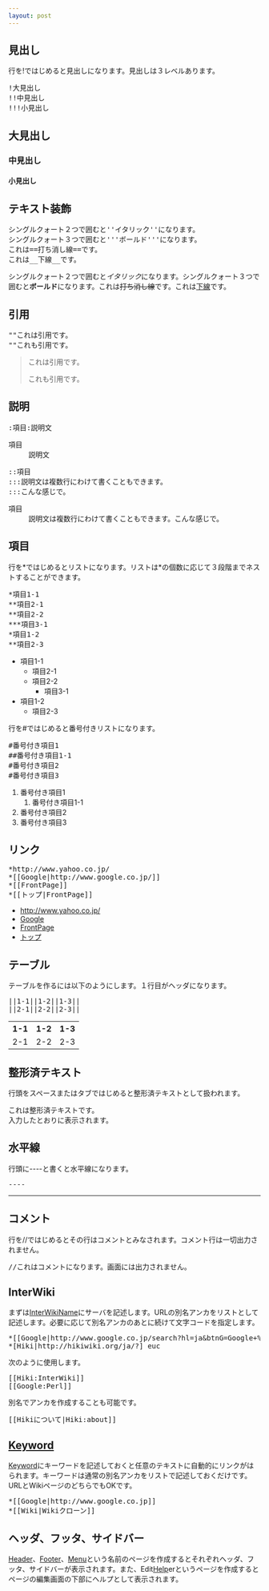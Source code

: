 ```yaml
---
layout: post
---
```

<h2>見出し</h2>
<p>行を!ではじめると見出しになります。見出しは３レベルあります。</p>
<pre>!大見出し
!!中見出し
!!!小見出し
</pre>
<h2>大見出し</h2>
<h3>中見出し</h3>
<h4>小見出し</h4>
<h2>テキスト装飾</h2>
<pre>シングルクォート２つで囲むと''イタリック''になります。
シングルクォート３つで囲むと'''ボールド'''になります。
これは==打ち消し線==です。
これは__下線__です。
</pre>
<p>シングルクォート２つで囲むと<em>イタリック</em>になります。シングルクォート３つで囲むと<strong>ボールド</strong>になります。これは<del>打ち消し線</del>です。これは<ins>下線</ins>です。</p>
<h2>引用</h2>
<pre>&quot;&quot;これは引用です。
&quot;&quot;これも引用です。
</pre>
<blockquote><p>これは引用です。</p>
<p>これも引用です。</p>
</blockquote>
<h2>説明</h2>
<pre>:項目:説明文
</pre>
<dl>
<dt>項目</dt>
<dd>説明文</dd>
</dl>
<pre>::項目
:::説明文は複数行にわけて書くこともできます。
:::こんな感じで。
</pre>
<dl>
<dt>項目</dt>
<dd>説明文は複数行にわけて書くこともできます。こんな感じで。</dd>
</dl>
<h2>項目</h2>
<p>行を*ではじめるとリストになります。リストは*の個数に応じて３段階までネストすることができます。</p>
<pre>*項目1-1
**項目2-1
**項目2-2
***項目3-1
*項目1-2
**項目2-3
</pre>
<ul>
<li>項目1-1<ul>
<li>項目2-1</li>
<li>項目2-2<ul>
<li>項目3-1</li>
</ul>
</li>
</ul>
<li>項目1-2<ul>
<li>項目2-3</li>
</ul>
</ul>
<p>行を#ではじめると番号付きリストになります。</p>
<pre>#番号付き項目1
##番号付き項目1-1
#番号付き項目2
#番号付き項目3
</pre>
<ol>
<li>番号付き項目1<ol>
<li>番号付き項目1-1</li>
</ol>
<li>番号付き項目2</li>
<li>番号付き項目3</li>
</ol>
<h2>リンク</h2>
<pre>*http://www.yahoo.co.jp/
*[[Google|http://www.google.co.jp/]]
*[[FrontPage]]
*[[トップ|FrontPage]]
</pre>
<ul>
<li><a href="http://www.yahoo.co.jp/">http://www.yahoo.co.jp/</a></li>
<li><a href="http://www.google.co.jp/">Google</a></li>
<li><a href="/?page=FrontPage" class="wikipage">FrontPage</a></li>
<li><a href="/?page=FrontPage" class="wikipage">トップ</a></li>
</ul>
<h2>テーブル</h2>
<p>テーブルを作るには以下のようにします。１行目がヘッダになります。</p>
<pre>||1-1||1-2||1-3||
||2-1||2-2||2-3||
</pre>
<table>
<tr>
<th>1-1</th>
<th>1-2</th>
<th>1-3</th>
</tr>
<tr>
<td>2-1</td>
<td>2-2</td>
<td>2-3</td>
</tr>
</table>
<h2>整形済テキスト</h2>
<p>行頭をスペースまたはタブではじめると整形済テキストとして扱われます。</p>
<pre>これは整形済テキストです。
入力したとおりに表示されます。
</pre>
<h2>水平線</h2>
<p>行頭に----と書くと水平線になります。</p>
<pre>----
</pre>
<hr>
<h2>コメント</h2>
<p>行を//ではじめるとその行はコメントとみなされます。コメント行は一切出力されません。</p>
<pre>//これはコメントになります。画面には出力されません。
</pre>
<h2>InterWiki</h2>
<p>まずは<a href="/?page=InterWikiName" class="wikipage">InterWikiName</a>にサーバを記述します。URLの別名アンカをリストとして記述します。必要に応じて別名アンカのあとに続けて文字コードを指定します。</p>
<pre>*[[Google|http://www.google.co.jp/search?hl=ja&amp;btnG=Google+%8C%9F%8D%F5&amp;lr=lang_ja&amp;q=]] sjis
*[Hiki|http://hikiwiki.org/ja/?] euc
</pre>
<p>次のように使用します。</p>
<pre>[[Hiki:InterWiki]]
[[Google:Perl]]
</pre>
<p>別名でアンカを作成することも可能です。</p>
<pre>[[Hikiについて|Hiki:about]]
</pre>
<h2><a href="/?page=Keyword" class="wikipage">Keyword</a></h2>
<p><a href="/?page=Keyword" class="wikipage">Keyword</a>にキーワードを記述しておくと任意のテキストに自動的にリンクがはられます。キーワードは通常の別名アンカをリストで記述しておくだけです。URLとWikiページのどちらでもOKです。</p>
<pre>*[[Google|http://www.google.co.jp]]
*[[Wiki|Wikiクローン]]
</pre>
<h2>ヘッダ、フッタ、サイドバー</h2>
<p><a href="/?page=Header" class="wikipage">Header</a>、<a href="/?page=Footer" class="wikipage">Footer</a>、<a href="/?page=Menu" class="wikipage">Menu</a>という名前のページを作成するとそれぞれヘッダ、フッタ、サイドバーが表示されます。また、Edit<a href="/?page=Help" class="wikipage">Help</a>erというページを作成するとページの編集画面の下部にヘルプとして表示されます。</p>
